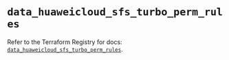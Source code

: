 # `data_huaweicloud_sfs_turbo_perm_rules`

Refer to the Terraform Registry for docs: [`data_huaweicloud_sfs_turbo_perm_rules`](https://registry.terraform.io/providers/huaweicloud/huaweicloud/1.71.1/docs/data-sources/sfs_turbo_perm_rules).
